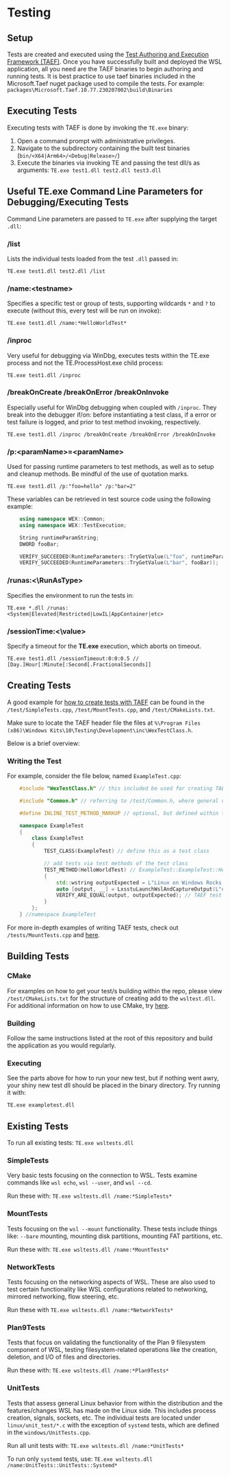 # Testing

## Setup

Tests are created and executed using the [Test Authoring and Execution Framework (TAEF)](https://docs.microsoft.com/windows-hardware/drivers/taef/). Once you have successfully built and deployed the WSL application, all you need are the TAEF binaries to begin authoring and running tests. It is best practice to use taef binaries included in the Microsoft.Taef nuget package used to compile the tests. For example: `packages\Microsoft.Taef.10.77.230207002\build\Binaries`

## Executing Tests

Executing tests with TAEF is done by invoking the `TE.exe` binary:

1. Open a command prompt with administrative privileges.
2. Navigate to the subdirectory containing the built test binaries (`bin/<X64|Arm64>/<Debug|Release>/`)
3. Execute the binaries via invoking TE and passing the test dll/s as arguments: `TE.exe test1.dll test2.dll test3.dll`

## Useful **TE.exe** Command Line Parameters for Debugging/Executing Tests

Command Line parameters are passed to `TE.exe` after supplying the target `.dll`:

### **/list**

Lists the individual tests loaded from the test `.dll` passed in:

`TE.exe test1.dll test2.dll /list`

### **/name:\<testname\>**

Specifies a specific test or group of tests, supporting wildcards `*` and `?` to execute (without this, every test will be run on invoke):

`TE.exe test1.dll /name:*HelloWorldTest*`

### **/inproc**

Very useful for debugging via WinDbg, executes tests within the TE.exe process and not the TE.ProcessHost.exe child process:

`TE.exe test1.dll /inproc`

### **/breakOnCreate /breakOnError /breakOnInvoke**

Especially useful for WinDbg debugging when coupled with `/inproc`. They break into the debugger if/on: before instantiating a test class, if a error or test failure is logged, and prior to test method invoking, respectively.

`TE.exe test1.dll /inproc /breakOnCreate /breakOnError /breakOnInvoke`

### **/p:\<paramName\>=\<paramName\>**

Used for passing runtime parameters to test methods, as well as to setup and cleanup methods. Be mindful of the use of quotation marks.

`TE.exe test1.dll /p:"foo=hello" /p:"bar=2"`

These variables can be retrieved in test source code using the following example:

```cpp
    using namespace WEX::Common;
    using namespace WEX::TestExecution;

    String runtimeParamString;
    DWORD fooBar;

    VERIFY_SUCCEEDED(RuntimeParameters::TryGetValue(L"foo", runtimeParamString));
    VERIFY_SUCCEEDED(RuntimeParameters::TryGetValue(L"bar", fooBar));
```

### **/runas:<\RunAsType\>**

Specifies the environment to run the tests in:

`TE.exe *.dll /runas:<System|Elevated|Restricted|LowIL|AppContainer|etc>`

### **/sessionTime:<\value\>**

Specify a timeout for the **TE.exe** execution, which aborts on timeout.

`TE.exe test1.dll /sessionTimeout:0:0:0.5 // [Day.]Hour[:Minute[:Second[.FractionalSeconds]]`

## Creating Tests

A good example for [how to create tests with TAEF](https://docs.microsoft.com/windows-hardware/drivers/taef/authoring-tests-in-c--) can be found in the `/test/SimpleTests.cpp`, `/test/MountTests.cpp`, and `/test/CMakeLists.txt`.

Make sure to locate the TAEF header file the files at `%\Program Files (x86)\Windows Kits\10\Testing\Development\inc\WexTestClass.h`.

Below is a brief overview:

### Writing the Test

For example, consider the file below, named `ExampleTest.cpp`:

```cpp
    #include "WexTestClass.h" // this included be used for creating TAEF tests classes

    #include "Common.h" // referring to /test/Common.h, where general utility functions for interacting with WSL in regards to testing reside

    #define INLINE_TEST_METHOD_MARKUP // optional, but defined within the directory cmake build instructions. this is the practice that the pre-existing tests use

    namespace ExampleTest
    {
        class ExampleTest
        {
            TEST_CLASS(ExampleTest) // define this as a test class

            // add tests via test methods of the test class
            TEST_METHOD(HelloWorldTest) // ExampleTest::ExampleTest::HelloWorldTest
            {
                std::wstring outputExpected = L"Linux on Windows Rocks!\n";
                auto [output, __] = LxsstuLaunchWslAndCaptureOutput(L"echo Linux on Windows Rocks!"); // from /test/Common.h
                VERIFY_ARE_EQUAL(output, outputExpected); // TAEF test method that passes if both are equal, and fails otherwise.
            }
        };
    } //namespace ExampleTest
```

For more in-depth examples of writing TAEF tests, check out `/tests/MountTests.cpp` and [here](https://docs.microsoft.com/windows-hardware/drivers/taef/authoring-tests-in-c--#advanced-authoring-tests-in-c).

## Building Tests

### CMake

For examples on how to get your test/s building within the repo, please view `/test/CMakeLists.txt` for the structure of creating add to the `wsltest.dll`. For additional information on how to use CMake, try [here](https://cmake.org/documentation/).

### Building

Follow the same instructions listed at the root of this repository and build the application as you would regularly.

### Executing

See the parts above for how to run your new test, but if nothing went awry, your shiny new test dll should be placed in the binary directory. Try running it with:

`TE.exe exampletest.dll`

## Existing Tests

To run all existing tests: `TE.exe wsltests.dll`

### SimpleTests

Very basic tests focusing on the connection to WSL. Tests examine commands like `wsl echo`, `wsl --user`, and `wsl --cd`.

Run these with: `TE.exe wsltests.dll /name:*SimpleTests*`

### MountTests

Tests focusing on the `wsl --mount` functionality. These tests include things like: `--bare` mounting, mounting disk partitions, mounting FAT partitions, etc.

Run these with: `TE.exe wsltests.dll /name:*MountTests*`
### NetworkTests

Tests focusing on the networking aspects of WSL. These are also used to test certain functionality like WSL configurations related to networking, mirrored networking, flow steering, etc.

Run these with `TE.exe wsltests.dll /name:*NetworkTests*`
### Plan9Tests

Tests that focus on validating the functionality of the Plan 9 filesystem component of WSL, testing filesystem-related operations like the creation, deletion, and I/O of files and directories.

Run these with: `TE.exe wsltests.dll /name:*Plan9Tests*`

### UnitTests

Tests that assess general Linux behavior from within the distribution and the features/changes WSL has made on the Linux side. This includes process creation, signals, sockets, etc.
The individual tests are located under `linux/unit_test/*.c` with the exception of `systemd` tests, which are defined in the `windows/UnitTests.cpp`.

Run all unit tests with: `TE.exe wsltests.dll /name:*UnitTests*`

To run only `systemd` tests, use: `TE.exe wsltests.dll /name:UnitTests::UnitTests::Systemd*`
